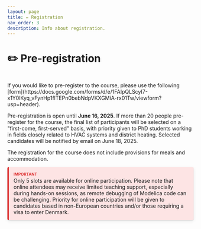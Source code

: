 ```yaml
---
layout: page
title: ✏️ Registration
nav_order: 3
description: Info about registration.
---
```


# ✏️ Pre-registration
<br>
If you would like to pre-register to the course, please use the following [form](https://docs.google.com/forms/d/e/1FAIpQLScyI7-x1Y0lKyq_vFynHp1flTEPn0bebNdpVKXGMiA-rx01Tw/viewform?usp=header).

Pre-registration is open until <strong>June 16, 2025</strong>. If more than 20 people pre-register for the course, the final list of participants will be selected on a "first-come, first-served" basis, with priority given to PhD students working in fields closely related to HVAC systems and district heating. Selected candidates will be notified by email on June 18, 2025.

The registration for the course does not include provisions for meals and accommodation.

<style>
p.important,blockquote.important {
    background: rgba(247,126,126,0.2);
    border-left: 4px solid #dd2e2e;
    border-radius: 4px;
    box-shadow: 0 1px 2px rgba(0,0,0,0.12),0 3px 10px rgba(0,0,0,0.08);
    padding: .8rem
}

p.important::before,blockquote.important::before {
    color: #dd2e2e;
    content: "Important";
    display: block;
    font-weight: bold;
    text-transform: uppercase;
    font-size: .75em;
    padding-bottom: .125rem
}

p.important>.important-title,blockquote.important>.important-title {
    color: #dd2e2e;
    display: block;
    font-weight: bold;
    text-transform: uppercase;
    font-size: .75em;
    padding-bottom: .125rem
}

p.important-title,blockquote.important-title {
    background: rgba(247,126,126,0.2);
    border-left: 4px solid #dd2e2e;
    border-radius: 4px;
    box-shadow: 0 1px 2px rgba(0,0,0,0.12),0 3px 10px rgba(0,0,0,0.08);
    padding: .8rem
}

p.important-title>p:first-child,blockquote.important-title>p:first-child {
    margin-top: 0;
    margin-bottom: 0;
    color: #e7af06;
    display: block;
    font-weight: bold;
    text-transform: uppercase;
    font-size: .75em;
    padding-bottom: .125rem
}

blockquote.important {
    margin-left: 0;
    margin-right: 0
}

blockquote.important>p:first-child {
    margin-top: 0
}

blockquote.important>p:last-child {
    margin-bottom: 0
}

blockquote.important-title {
    margin-left: 0;
    margin-right: 0
}

blockquote.important-title>p:nth-child(2) {
    margin-top: 0
}

blockquote.important-title>p:last-child {
    margin-bottom: 0
}

</style>

<p class="important">Only 5 slots are available for online participation. Please note that online attendees may receive limited teaching support, especially during hands-on sessions, as remote debugging of Modelica code can be challenging. Priority for online participation will be given to candidates based in non-European countries and/or those requiring a visa to enter Denmark.

</p>






